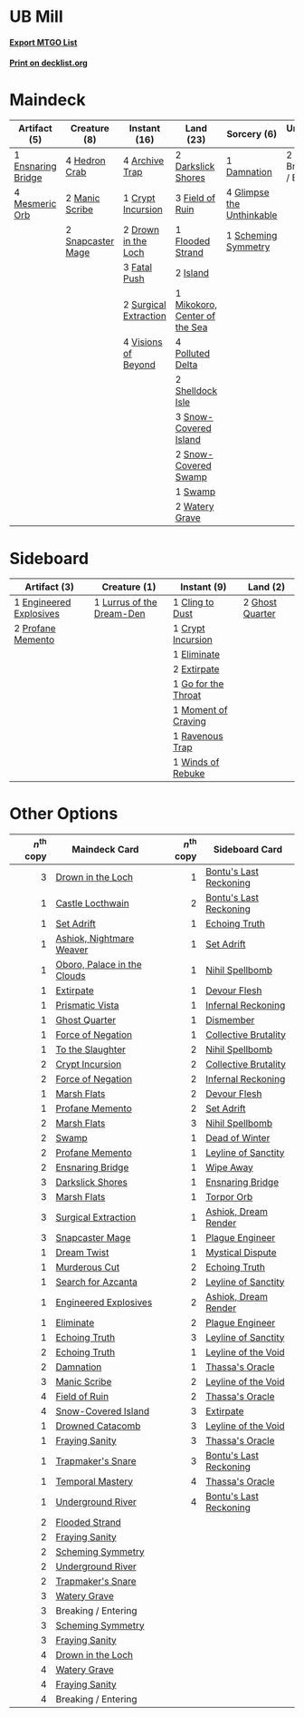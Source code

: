 # UB Mill

#### [Export MTGO List](../collection/UB%20Mill/UB%20Mill.txt)
#### [Print on decklist.org](http://decklist.org/?deckmain=4%09Archive%20Trap%0A2%09Breaking%20/%20Entering%0A1%09Crypt%20Incursion%0A1%09Damnation%0A2%09Darkslick%20Shores%0A2%09Drown%20in%20the%20Loch%0A1%09Ensnaring%20Bridge%0A3%09Fatal%20Push%0A3%09Field%20of%20Ruin%0A1%09Flooded%20Strand%0A4%09Glimpse%20the%20Unthinkable%0A4%09Hedron%20Crab%0A2%09Island%0A2%09Manic%20Scribe%0A4%09Mesmeric%20Orb%0A1%09Mikokoro,%20Center%20of%20the%20Sea%0A4%09Polluted%20Delta%0A1%09Scheming%20Symmetry%0A2%09Shelldock%20Isle%0A2%09Snapcaster%20Mage%0A3%09Snow-Covered%20Island%0A2%09Snow-Covered%20Swamp%0A2%09Surgical%20Extraction%0A1%09Swamp%0A4%09Visions%20of%20Beyond%0A2%09Watery%20Grave&deckside=1%09Cling%20to%20Dust%0A1%09Crypt%20Incursion%0A1%09Eliminate%0A1%09Engineered%20Explosives%0A2%09Extirpate%0A2%09Ghost%20Quarter%0A1%09Go%20for%20the%20Throat%0A1%09Lurrus%20of%20the%20Dream-Den%0A1%09Moment%20of%20Craving%0A2%09Profane%20Memento%0A1%09Ravenous%20Trap%0A1%09Winds%20of%20Rebuke)
# Maindeck

|                                        Artifact (5)                                        |                                        Creature (8)                                        |                                          Instant (16)                                          |                                               Land (23)                                                |                                            Sorcery (6)                                             |     Unknown (2)     |
|--------------------------------------------------------------------------------------------|--------------------------------------------------------------------------------------------|------------------------------------------------------------------------------------------------|--------------------------------------------------------------------------------------------------------|----------------------------------------------------------------------------------------------------|---------------------|
|1 [Ensnaring Bridge](http://gatherer.wizards.com/Pages/Card/Details.aspx?multiverseid=15866)|4 [Hedron Crab](http://gatherer.wizards.com/Pages/Card/Details.aspx?multiverseid=180348)    |4 [Archive Trap](http://gatherer.wizards.com/Pages/Card/Details.aspx?multiverseid=197538)       |2 [Darkslick Shores](http://gatherer.wizards.com/Pages/Card/Details.aspx?multiverseid=209400)           |1 [Damnation](http://gatherer.wizards.com/Pages/Card/Details.aspx?multiverseid=425888)              |2 Breaking / Entering|
|4 [Mesmeric Orb](http://gatherer.wizards.com/Pages/Card/Details.aspx?multiverseid=30008)    |2 [Manic Scribe](http://gatherer.wizards.com/Pages/Card/Details.aspx?multiverseid=409816)   |1 [Crypt Incursion](http://gatherer.wizards.com/Pages/Card/Details.aspx?multiverseid=369056)    |3 [Field of Ruin](http://gatherer.wizards.com/Pages/Card/Details.aspx?multiverseid=435415)              |4 [Glimpse the Unthinkable](http://gatherer.wizards.com/Pages/Card/Details.aspx?multiverseid=455918)|                     |
|                                                                                            |2 [Snapcaster Mage](http://gatherer.wizards.com/Pages/Card/Details.aspx?multiverseid=227676)|2 [Drown in the Loch](http://gatherer.wizards.com/Pages/Card/Details.aspx?multiverseid=473150)  |1 [Flooded Strand](http://gatherer.wizards.com/Pages/Card/Details.aspx?multiverseid=405098)             |1 [Scheming Symmetry](http://gatherer.wizards.com/Pages/Card/Details.aspx?multiverseid=466867)      |                     |
|                                                                                            |                                                                                            |3 [Fatal Push](http://gatherer.wizards.com/Pages/Card/Details.aspx?multiverseid=423724)         |2 [Island](http://gatherer.wizards.com/Pages/Card/Details.aspx?multiverseid=439857)                     |                                                                                                    |                     |
|                                                                                            |                                                                                            |2 [Surgical Extraction](http://gatherer.wizards.com/Pages/Card/Details.aspx?multiverseid=397706)|1 [Mikokoro, Center of the Sea](http://gatherer.wizards.com/Pages/Card/Details.aspx?multiverseid=442230)|                                                                                                    |                     |
|                                                                                            |                                                                                            |4 [Visions of Beyond](http://gatherer.wizards.com/Pages/Card/Details.aspx?multiverseid=220226)  |4 [Polluted Delta](http://gatherer.wizards.com/Pages/Card/Details.aspx?multiverseid=405104)             |                                                                                                    |                     |
|                                                                                            |                                                                                            |                                                                                                |2 [Shelldock Isle](http://gatherer.wizards.com/Pages/Card/Details.aspx?multiverseid=146178)             |                                                                                                    |                     |
|                                                                                            |                                                                                            |                                                                                                |3 [Snow-Covered Island](http://gatherer.wizards.com/Pages/Card/Details.aspx?multiverseid=121130)        |                                                                                                    |                     |
|                                                                                            |                                                                                            |                                                                                                |2 [Snow-Covered Swamp](http://gatherer.wizards.com/Pages/Card/Details.aspx?multiverseid=121256)         |                                                                                                    |                     |
|                                                                                            |                                                                                            |                                                                                                |1 [Swamp](http://gatherer.wizards.com/Pages/Card/Details.aspx?multiverseid=439858)                      |                                                                                                    |                     |
|                                                                                            |                                                                                            |                                                                                                |2 [Watery Grave](http://gatherer.wizards.com/Pages/Card/Details.aspx?multiverseid=405114)               |                                                                                                    |                     |


# Sideboard

|                                          Artifact (3)                                           |                                            Creature (1)                                            |                                         Instant (9)                                          |                                         Land (2)                                         |
|-------------------------------------------------------------------------------------------------|----------------------------------------------------------------------------------------------------|----------------------------------------------------------------------------------------------|------------------------------------------------------------------------------------------|
|1 [Engineered Explosives](http://gatherer.wizards.com/Pages/Card/Details.aspx?multiverseid=50139)|1 [Lurrus of the Dream-Den](http://gatherer.wizards.com/Pages/Card/Details.aspx?multiverseid=479746)|1 [Cling to Dust](http://gatherer.wizards.com/Pages/Card/Details.aspx?multiverseid=476338)    |2 [Ghost Quarter](http://gatherer.wizards.com/Pages/Card/Details.aspx?multiverseid=389534)|
|2 [Profane Memento](http://gatherer.wizards.com/Pages/Card/Details.aspx?multiverseid=383353)     |                                                                                                    |1 [Crypt Incursion](http://gatherer.wizards.com/Pages/Card/Details.aspx?multiverseid=369056)  |                                                                                          |
|                                                                                                 |                                                                                                    |1 [Eliminate](http://gatherer.wizards.com/Pages/Card/Details.aspx?multiverseid=485420)        |                                                                                          |
|                                                                                                 |                                                                                                    |2 [Extirpate](http://gatherer.wizards.com/Pages/Card/Details.aspx?multiverseid=370384)        |                                                                                          |
|                                                                                                 |                                                                                                    |1 [Go for the Throat](http://gatherer.wizards.com/Pages/Card/Details.aspx?multiverseid=433046)|                                                                                          |
|                                                                                                 |                                                                                                    |1 [Moment of Craving](http://gatherer.wizards.com/Pages/Card/Details.aspx?multiverseid=439736)|                                                                                          |
|                                                                                                 |                                                                                                    |1 [Ravenous Trap](http://gatherer.wizards.com/Pages/Card/Details.aspx?multiverseid=197537)    |                                                                                          |
|                                                                                                 |                                                                                                    |1 [Winds of Rebuke](http://gatherer.wizards.com/Pages/Card/Details.aspx?multiverseid=426778)  |                                                                                          |


# Other Options

|*n*<sup>th</sup> copy|                                            Maindeck Card                                            |*n*<sup>th</sup> copy|                                         Sideboard Card                                          |
|--------------------:|-----------------------------------------------------------------------------------------------------|--------------------:|-------------------------------------------------------------------------------------------------|
|                    3|[Drown in the Loch](http://gatherer.wizards.com/Pages/Card/Details.aspx?multiverseid=473150)         |                    1|[Bontu's Last Reckoning](http://gatherer.wizards.com/Pages/Card/Details.aspx?multiverseid=430749)|
|                    1|[Castle Locthwain](http://gatherer.wizards.com/Pages/Card/Details.aspx?multiverseid=473203)          |                    2|[Bontu's Last Reckoning](http://gatherer.wizards.com/Pages/Card/Details.aspx?multiverseid=430749)|
|                    1|[Set Adrift](http://gatherer.wizards.com/Pages/Card/Details.aspx?multiverseid=386661)                |                    1|[Echoing Truth](http://gatherer.wizards.com/Pages/Card/Details.aspx?multiverseid=405212)         |
|                    1|[Ashiok, Nightmare Weaver](http://gatherer.wizards.com/Pages/Card/Details.aspx?multiverseid=373500)  |                    1|[Set Adrift](http://gatherer.wizards.com/Pages/Card/Details.aspx?multiverseid=386661)            |
|                    1|[Oboro, Palace in the Clouds](http://gatherer.wizards.com/Pages/Card/Details.aspx?multiverseid=74206)|                    1|[Nihil Spellbomb](http://gatherer.wizards.com/Pages/Card/Details.aspx?multiverseid=442215)       |
|                    1|[Extirpate](http://gatherer.wizards.com/Pages/Card/Details.aspx?multiverseid=370384)                 |                    1|[Devour Flesh](http://gatherer.wizards.com/Pages/Card/Details.aspx?multiverseid=366379)          |
|                    1|[Prismatic Vista](http://gatherer.wizards.com/Pages/Card/Details.aspx?multiverseid=464193)           |                    1|[Infernal Reckoning](http://gatherer.wizards.com/Pages/Card/Details.aspx?multiverseid=447238)    |
|                    1|[Ghost Quarter](http://gatherer.wizards.com/Pages/Card/Details.aspx?multiverseid=389534)             |                    1|[Dismember](http://gatherer.wizards.com/Pages/Card/Details.aspx?multiverseid=382182)             |
|                    1|[Force of Negation](http://gatherer.wizards.com/Pages/Card/Details.aspx?multiverseid=464001)         |                    1|[Collective Brutality](http://gatherer.wizards.com/Pages/Card/Details.aspx?multiverseid=414380)  |
|                    1|[To the Slaughter](http://gatherer.wizards.com/Pages/Card/Details.aspx?multiverseid=409889)          |                    2|[Nihil Spellbomb](http://gatherer.wizards.com/Pages/Card/Details.aspx?multiverseid=442215)       |
|                    2|[Crypt Incursion](http://gatherer.wizards.com/Pages/Card/Details.aspx?multiverseid=369056)           |                    2|[Collective Brutality](http://gatherer.wizards.com/Pages/Card/Details.aspx?multiverseid=414380)  |
|                    2|[Force of Negation](http://gatherer.wizards.com/Pages/Card/Details.aspx?multiverseid=464001)         |                    2|[Infernal Reckoning](http://gatherer.wizards.com/Pages/Card/Details.aspx?multiverseid=447238)    |
|                    1|[Marsh Flats](http://gatherer.wizards.com/Pages/Card/Details.aspx?multiverseid=405101)               |                    2|[Devour Flesh](http://gatherer.wizards.com/Pages/Card/Details.aspx?multiverseid=366379)          |
|                    1|[Profane Memento](http://gatherer.wizards.com/Pages/Card/Details.aspx?multiverseid=383353)           |                    2|[Set Adrift](http://gatherer.wizards.com/Pages/Card/Details.aspx?multiverseid=386661)            |
|                    2|[Marsh Flats](http://gatherer.wizards.com/Pages/Card/Details.aspx?multiverseid=405101)               |                    3|[Nihil Spellbomb](http://gatherer.wizards.com/Pages/Card/Details.aspx?multiverseid=442215)       |
|                    2|[Swamp](http://gatherer.wizards.com/Pages/Card/Details.aspx?multiverseid=439858)                     |                    1|[Dead of Winter](http://gatherer.wizards.com/Pages/Card/Details.aspx?multiverseid=464034)        |
|                    2|[Profane Memento](http://gatherer.wizards.com/Pages/Card/Details.aspx?multiverseid=383353)           |                    1|[Leyline of Sanctity](http://gatherer.wizards.com/Pages/Card/Details.aspx?multiverseid=204993)   |
|                    2|[Ensnaring Bridge](http://gatherer.wizards.com/Pages/Card/Details.aspx?multiverseid=15866)           |                    1|[Wipe Away](http://gatherer.wizards.com/Pages/Card/Details.aspx?multiverseid=118911)             |
|                    3|[Darkslick Shores](http://gatherer.wizards.com/Pages/Card/Details.aspx?multiverseid=209400)          |                    1|[Ensnaring Bridge](http://gatherer.wizards.com/Pages/Card/Details.aspx?multiverseid=15866)       |
|                    3|[Marsh Flats](http://gatherer.wizards.com/Pages/Card/Details.aspx?multiverseid=405101)               |                    1|[Torpor Orb](http://gatherer.wizards.com/Pages/Card/Details.aspx?multiverseid=233069)            |
|                    3|[Surgical Extraction](http://gatherer.wizards.com/Pages/Card/Details.aspx?multiverseid=397706)       |                    1|[Ashiok, Dream Render](http://gatherer.wizards.com/Pages/Card/Details.aspx?multiverseid=461155)  |
|                    3|[Snapcaster Mage](http://gatherer.wizards.com/Pages/Card/Details.aspx?multiverseid=227676)           |                    1|[Plague Engineer](http://gatherer.wizards.com/Pages/Card/Details.aspx?multiverseid=464049)       |
|                    1|[Dream Twist](http://gatherer.wizards.com/Pages/Card/Details.aspx?multiverseid=413589)               |                    1|[Mystical Dispute](http://gatherer.wizards.com/Pages/Card/Details.aspx?multiverseid=473020)      |
|                    1|[Murderous Cut](http://gatherer.wizards.com/Pages/Card/Details.aspx?multiverseid=386613)             |                    2|[Echoing Truth](http://gatherer.wizards.com/Pages/Card/Details.aspx?multiverseid=405212)         |
|                    1|[Search for Azcanta](http://gatherer.wizards.com/Pages/Card/Details.aspx?multiverseid=435226)        |                    2|[Leyline of Sanctity](http://gatherer.wizards.com/Pages/Card/Details.aspx?multiverseid=204993)   |
|                    1|[Engineered Explosives](http://gatherer.wizards.com/Pages/Card/Details.aspx?multiverseid=50139)      |                    2|[Ashiok, Dream Render](http://gatherer.wizards.com/Pages/Card/Details.aspx?multiverseid=461155)  |
|                    1|[Eliminate](http://gatherer.wizards.com/Pages/Card/Details.aspx?multiverseid=485420)                 |                    2|[Plague Engineer](http://gatherer.wizards.com/Pages/Card/Details.aspx?multiverseid=464049)       |
|                    1|[Echoing Truth](http://gatherer.wizards.com/Pages/Card/Details.aspx?multiverseid=405212)             |                    3|[Leyline of Sanctity](http://gatherer.wizards.com/Pages/Card/Details.aspx?multiverseid=204993)   |
|                    2|[Echoing Truth](http://gatherer.wizards.com/Pages/Card/Details.aspx?multiverseid=405212)             |                    1|[Leyline of the Void](http://gatherer.wizards.com/Pages/Card/Details.aspx?multiverseid=107682)   |
|                    2|[Damnation](http://gatherer.wizards.com/Pages/Card/Details.aspx?multiverseid=425888)                 |                    1|[Thassa's Oracle](http://gatherer.wizards.com/Pages/Card/Details.aspx?multiverseid=476324)       |
|                    3|[Manic Scribe](http://gatherer.wizards.com/Pages/Card/Details.aspx?multiverseid=409816)              |                    2|[Leyline of the Void](http://gatherer.wizards.com/Pages/Card/Details.aspx?multiverseid=107682)   |
|                    4|[Field of Ruin](http://gatherer.wizards.com/Pages/Card/Details.aspx?multiverseid=435415)             |                    2|[Thassa's Oracle](http://gatherer.wizards.com/Pages/Card/Details.aspx?multiverseid=476324)       |
|                    4|[Snow-Covered Island](http://gatherer.wizards.com/Pages/Card/Details.aspx?multiverseid=121130)       |                    3|[Extirpate](http://gatherer.wizards.com/Pages/Card/Details.aspx?multiverseid=370384)             |
|                    1|[Drowned Catacomb](http://gatherer.wizards.com/Pages/Card/Details.aspx?multiverseid=430633)          |                    3|[Leyline of the Void](http://gatherer.wizards.com/Pages/Card/Details.aspx?multiverseid=107682)   |
|                    1|[Fraying Sanity](http://gatherer.wizards.com/Pages/Card/Details.aspx?multiverseid=430724)            |                    3|[Thassa's Oracle](http://gatherer.wizards.com/Pages/Card/Details.aspx?multiverseid=476324)       |
|                    1|[Trapmaker's Snare](http://gatherer.wizards.com/Pages/Card/Details.aspx?multiverseid=192223)         |                    3|[Bontu's Last Reckoning](http://gatherer.wizards.com/Pages/Card/Details.aspx?multiverseid=430749)|
|                    1|[Temporal Mastery](http://gatherer.wizards.com/Pages/Card/Details.aspx?multiverseid=240133)          |                    4|[Thassa's Oracle](http://gatherer.wizards.com/Pages/Card/Details.aspx?multiverseid=476324)       |
|                    1|[Underground River](http://gatherer.wizards.com/Pages/Card/Details.aspx?multiverseid=129778)         |                    4|[Bontu's Last Reckoning](http://gatherer.wizards.com/Pages/Card/Details.aspx?multiverseid=430749)|
|                    2|[Flooded Strand](http://gatherer.wizards.com/Pages/Card/Details.aspx?multiverseid=405098)            |                     |                                                                                                 |
|                    2|[Fraying Sanity](http://gatherer.wizards.com/Pages/Card/Details.aspx?multiverseid=430724)            |                     |                                                                                                 |
|                    2|[Scheming Symmetry](http://gatherer.wizards.com/Pages/Card/Details.aspx?multiverseid=466867)         |                     |                                                                                                 |
|                    2|[Underground River](http://gatherer.wizards.com/Pages/Card/Details.aspx?multiverseid=129778)         |                     |                                                                                                 |
|                    2|[Trapmaker's Snare](http://gatherer.wizards.com/Pages/Card/Details.aspx?multiverseid=192223)         |                     |                                                                                                 |
|                    3|[Watery Grave](http://gatherer.wizards.com/Pages/Card/Details.aspx?multiverseid=405114)              |                     |                                                                                                 |
|                    3|Breaking / Entering                                                                                  |                     |                                                                                                 |
|                    3|[Scheming Symmetry](http://gatherer.wizards.com/Pages/Card/Details.aspx?multiverseid=466867)         |                     |                                                                                                 |
|                    3|[Fraying Sanity](http://gatherer.wizards.com/Pages/Card/Details.aspx?multiverseid=430724)            |                     |                                                                                                 |
|                    4|[Drown in the Loch](http://gatherer.wizards.com/Pages/Card/Details.aspx?multiverseid=473150)         |                     |                                                                                                 |
|                    4|[Watery Grave](http://gatherer.wizards.com/Pages/Card/Details.aspx?multiverseid=405114)              |                     |                                                                                                 |
|                    4|[Fraying Sanity](http://gatherer.wizards.com/Pages/Card/Details.aspx?multiverseid=430724)            |                     |                                                                                                 |
|                    4|Breaking / Entering                                                                                  |                     |                                                                                                 |

